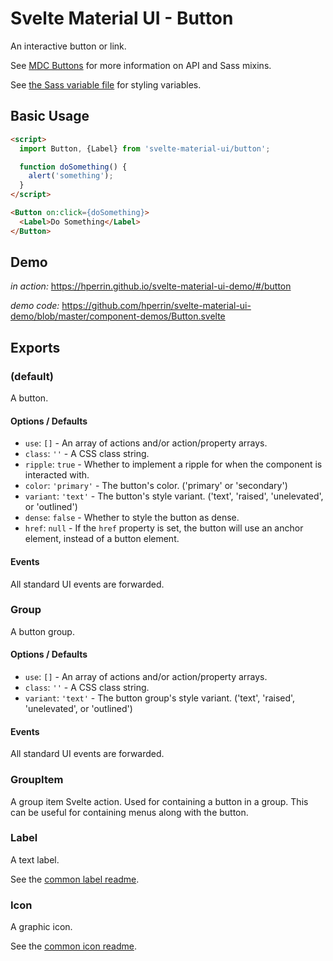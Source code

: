# Svelte Material UI - Button

An interactive button or link.

See [MDC Buttons](https://material.io/develop/web/components/buttons/) for more information on API and Sass mixins.

See [the Sass variable file](https://github.com/material-components/material-components-web/blob/v3.1.1/packages/mdc-button/_variables.scss) for styling variables.

## Basic Usage

```html
<script>
  import Button, {Label} from 'svelte-material-ui/button';

  function doSomething() {
    alert('something');
  }
</script>

<Button on:click={doSomething}>
  <Label>Do Something</Label>
</Button>
```

## Demo

*in action:* https://hperrin.github.io/svelte-material-ui-demo/#/button

*demo code:* https://github.com/hperrin/svelte-material-ui-demo/blob/master/component-demos/Button.svelte

## Exports

### (default)

A button.

#### Options / Defaults

* `use`: `[]` - An array of actions and/or action/property arrays.
* `class`: `''` - A CSS class string.
* `ripple`: `true` - Whether to implement a ripple for when the component is interacted with.
* `color`: `'primary'` - The button's color. ('primary' or 'secondary')
* `variant`: `'text'` - The button's style variant. ('text', 'raised', 'unelevated', or 'outlined')
* `dense`: `false` - Whether to style the button as dense.
* `href`: `null` - If the `href` property is set, the button will use an anchor element, instead of a button element.

#### Events

All standard UI events are forwarded.

### Group

A button group.

#### Options / Defaults

* `use`: `[]` - An array of actions and/or action/property arrays.
* `class`: `''` - A CSS class string.
* `variant`: `'text'` - The button group's style variant. ('text', 'raised', 'unelevated', or 'outlined')

#### Events

All standard UI events are forwarded.

### GroupItem

A group item Svelte action. Used for containing a button in a group. This can be useful for containing menus along with the button.

### Label

A text label.

See the [common label readme](https://github.com/hperrin/svelte-material-ui/blob/master/common/README.md#label).

### Icon

A graphic icon.

See the [common icon readme](https://github.com/hperrin/svelte-material-ui/blob/master/common/README.md#icon).